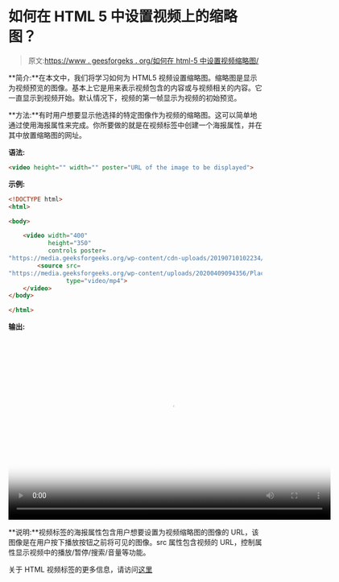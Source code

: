 # 如何在 HTML 5 中设置视频上的缩略图？

> 原文:[https://www . geesforgeks . org/如何在 html-5 中设置视频缩略图/](https://www.geeksforgeeks.org/how-to-set-the-thumbnail-image-on-video-in-html-5/)

**简介:**在本文中，我们将学习如何为 HTML5 视频设置缩略图。缩略图是显示为视频预览的图像。基本上它是用来表示视频包含的内容或与视频相关的内容。它一直显示到视频开始。默认情况下，视频的第一帧显示为视频的初始预览。

**方法:**有时用户想要显示他选择的特定图像作为视频的缩略图。这可以简单地通过使用海报属性来完成。你所要做的就是在视频标签中创建一个海报属性，并在其中放置缩略图的网址。

**语法:**

```html
<video height="" width="" poster="URL of the image to be displayed">
```

**示例:**

```html
<!DOCTYPE html>
<html>

<body>

    <video width="400" 
           height="350" 
           controls poster=
"https://media.geeksforgeeks.org/wp-content/cdn-uploads/20190710102234/download3.png">
        <source src=
"https://media.geeksforgeeks.org/wp-content/uploads/20200409094356/Placement100-_-GeeksforGeeks2.mp4"
                type="video/mp4">
    </video>
</body>

</html>
```

**输出:**

<video class="wp-video-shortcode" id="video-395009-1" width="640" height="360" poster="https://media.geeksforgeeks.org/wp-content/cdn-uploads/20190710102234/download3.png" preload="metadata" controls=""><source type="video/mp4" src="https://media.geeksforgeeks.org/wp-content/uploads/20200409094356/Placement100-_-GeeksforGeeks2.mp4?_=1">[https://media.geeksforgeeks.org/wp-content/uploads/20200409094356/Placement100-_-GeeksforGeeks2.mp4](https://media.geeksforgeeks.org/wp-content/uploads/20200409094356/Placement100-_-GeeksforGeeks2.mp4)</video>

**说明:**视频标签的海报属性包含用户想要设置为视频缩略图的图像的 URL，该图像是在用户按下播放按钮之前将可见的图像。src 属性包含视频的 URL，控制属性显示视频中的播放/暂停/搜索/音量等功能。

关于 HTML 视频标签的更多信息，请访问[这里](https://www.geeksforgeeks.org/html5-video/)